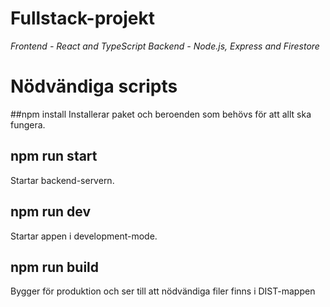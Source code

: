 # Fullstack-projekt

*Frontend - React and TypeScript*
*Backend - Node.js, Express and Firestore*

# Nödvändiga scripts

##npm install
Installerar paket och beroenden som behövs för att allt ska fungera.

## npm run start
Startar backend-servern. 

## npm run dev
Startar appen i development-mode.

## npm run build
Bygger för produktion och ser till att nödvändiga filer finns i DIST-mappen
